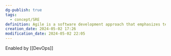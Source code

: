 ```yaml
---
dg-publish: true
tags:
  - concept/SRE
definition: Agile is a software development approach that emphasizes team collaboration, customer and user feedback, and high adaptability to change through short release cycles.
creation_date: 2024-05-02 17:26
modification_date: 2024-05-02 22:05
---
```

Enabled by [[DevOps]]
